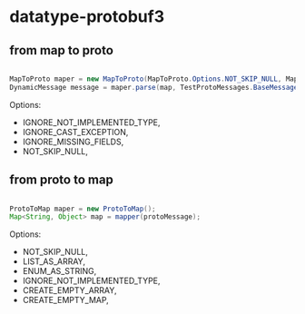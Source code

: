 # datatype-protobuf3


## from map to proto

```java

MapToProto maper = new MapToProto(MapToProto.Options.NOT_SKIP_NULL, MapToProto.Options.IGNORE_MISSING_FIELDS);
DynamicMessage message = maper.parse(map, TestProtoMessages.BaseMessage.class);

```

Options:

* IGNORE_NOT_IMPLEMENTED_TYPE,
* IGNORE_CAST_EXCEPTION,
* IGNORE_MISSING_FIELDS,
* NOT_SKIP_NULL,




## from proto to map

```java

ProtoToMap maper = new ProtoToMap();
Map<String, Object> map = mapper(protoMessage);

```

Options:

* NOT_SKIP_NULL,
* LIST_AS_ARRAY,
* ENUM_AS_STRING,
* IGNORE_NOT_IMPLEMENTED_TYPE,
* CREATE_EMPTY_ARRAY,
* CREATE_EMPTY_MAP,